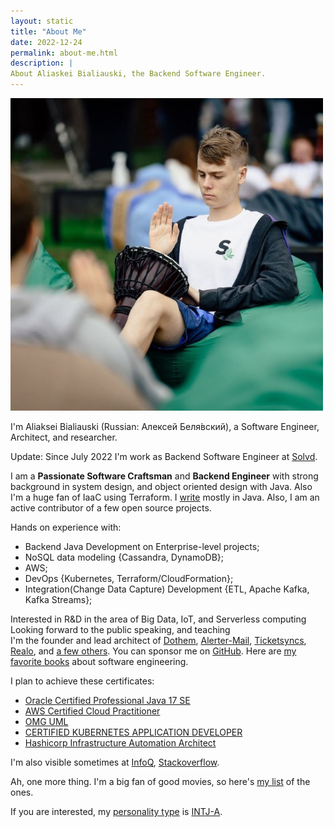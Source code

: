```yaml
---
layout: static
title: "About Me"
date: 2022-12-24
permalink: about-me.html
description: |
About Aliaskei Bialiauski, the Backend Software Engineer.
---
```


<img width="500" height="500" src="images/about-me.jpg">

I'm Aliaksei Bialiauski (Russian:
<span lang="ru" xml:lang="ru">Алексей Беля́вский</span>),
a Software Engineer, Architect, and researcher.

Update: Since July 2022 I'm work as Backend Software Engineer
at [Solvd](http://solvd.com).

I am a **Passionate Software Craftsman** and **Backend Engineer** with strong background in system design, and object
oriented design with Java. Also I'm a huge fan of IaaC using Terraform.
I [write](https://github.com/h1alexbel)
mostly in Java. Also, I am an active contributor of a few open source projects.

Hands on experience with:

- Backend Java Development on Enterprise-level projects;
- NoSQL data modeling {Cassandra, DynamoDB};
- AWS;
- DevOps {Kubernetes, Terraform/CloudFormation};
- Integration(Change Data Capture) Development {ETL, Apache Kafka, Kafka Streams};

Interested in R&D in the area of Big Data, IoT, and Serverless computing
Looking forward to the public speaking, and teaching
<br>
I'm the founder and lead architect of
[Dothem](https://github.com/h1alexbel/dothem),
[Alerter-Mail](https://github.com/h1alexbel/alerter-mail),
[Ticketsyncs](https://github.com/ticketsyncs/clockfarm),
[Realo](https://github.com/h1alexbel/realo),
and [a few others](/pets.html).
You can sponsor me on [GitHub](https://github.com/sponsors/h1alexbel).
Here are [my favorite books](/books.html)
about software engineering.

I plan to achieve these certificates:

- [Oracle Certified Professional Java 17 SE](https://education.oracle.com/oracle-certified-professional-java-se-17-developer/trackp_OCPJSE17)
- [AWS Certified Cloud Practitioner](https://aws.amazon.com/certification/certified-cloud-practitioner/)
- [OMG UML](https://www.omg.org/ocup-2/)
- [CERTIFIED KUBERNETES APPLICATION DEVELOPER](https://www.cncf.io/certification/ckad/)
- [Hashicorp Infrastructure Automation Architect](https://www.hashicorp.com/certification/terraform-associate)

I'm also visible sometimes at
[InfoQ](https://www.infoq.com/profile/Aliaksei-Bialiauski.1/),
[Stackoverflow](https://stackoverflow.com/users/19147117/h1alexbel).

Ah, one more thing. I'm a big fan of good movies, so here's
[my list](https://www.kinopoisk.ru/user/122290319/votes/) of the ones.

If you are interested, my [personality type](https://en.wikipedia.org/wiki/Myers%E2%80%93Briggs_Type_Indicator)
is [INTJ-A](/images/personality.png).